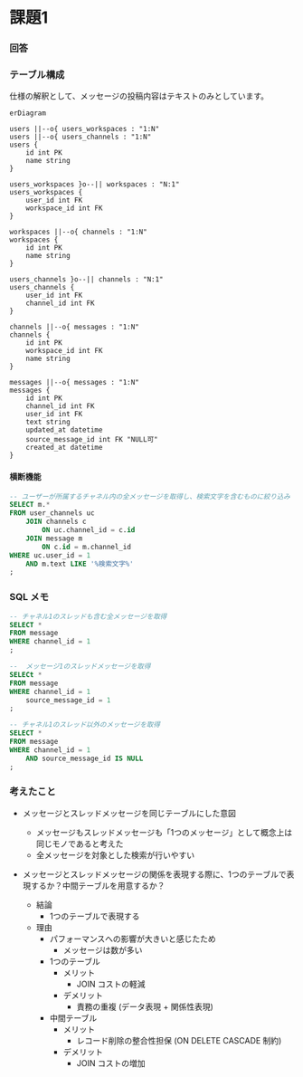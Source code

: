 # 課題1

### 回答

### テーブル構成

仕様の解釈として、メッセージの投稿内容はテキストのみとしています。

```mermaid
erDiagram

users ||--o{ users_workspaces : "1:N"
users ||--o{ users_channels : "1:N"
users {
    id int PK
    name string 
}

users_workspaces }o--|| workspaces : "N:1"
users_workspaces {
    user_id int FK
    workspace_id int FK
}

workspaces ||--o{ channels : "1:N"
workspaces {
    id int PK
    name string
}

users_channels }o--|| channels : "N:1"
users_channels {
    user_id int FK
    channel_id int FK
}

channels ||--o{ messages : "1:N"
channels {
    id int PK
    workspace_id int FK
    name string
}

messages ||--o{ messages : "1:N"
messages {
    id int PK
    channel_id int FK
    user_id int FK
    text string
    updated_at datetime
    source_message_id int FK "NULL可"
    created_at datetime
}

```



#### 横断機能

```sql
-- ユーザーが所属するチャネル内の全メッセージを取得し、検索文字を含むものに絞り込み
SELECT m.*
FROM user_channels uc
    JOIN channels c 
        ON uc.channel_id = c.id
    JOIN message m
        ON c.id = m.channel_id
WHERE uc.user_id = 1
    AND m.text LIKE '%検索文字%'
;
```


### SQL メモ

```sql
-- チャネル1のスレッドも含む全メッセージを取得
SELECT *
FROM message
WHERE channel_id = 1
;

--  メッセージ1のスレッドメッセージを取得
SELECt *
FROM message
WHERE channel_id = 1
    source_message_id = 1
;

-- チャネル1のスレッド以外のメッセージを取得
SELECT *
FROM message
WHERE channel_id = 1
    AND source_message_id IS NULL
;
```


### 考えたこと

- メッセージとスレッドメッセージを同じテーブルにした意図
  - メッセージもスレッドメッセージも「1つのメッセージ」として概念上は同じモノであると考えた
  - 全メッセージを対象とした検索が行いやすい

- メッセージとスレッドメッセージの関係を表現する際に、1つのテーブルで表現するか？中間テーブルを用意するか？
  - 結論
    - 1つのテーブルで表現する
  - 理由
    - パフォーマンスへの影響が大きいと感じたため
      - メッセージは数が多い
    - 1つのテーブル
      - メリット
        - JOIN コストの軽減
      - デメリット
        - 責務の重複 (データ表現 + 関係性表現)
    - 中間テーブル
      - メリット
        - レコード削除の整合性担保 (ON DELETE CASCADE 制約)
      - デメリット
        - JOIN コストの増加
